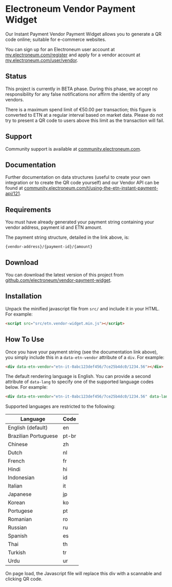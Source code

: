 # Electroneum Vendor Payment Widget

Our Instant Payment Vendor Payment Widget allows you to generate a
QR code online; suitable for e-commerce websites.

You can sign up for an Electroneum user account at
[my.electroneum.com/register](https://my.electroneum.com/register) and
apply for a vendor account at
[my.electroneum.com/user/vendor](https://my.electroneum.com/user/vendor).

## Status

This project is currently in BETA phase. During this phase, we accept no
responsibility for any false notifications nor affirm the identity of
any vendors.

There is a maximum spend limit of €50.00 per transaction; this figure
is converted to ETN at a regular interval based on market data. Please
do not try to present a QR code to users above this limit as the
transaction will fail.

## Support

Community support is available at
[community.electroneum.com](https://community.electroneum.com/c/api-developers).

## Documentation

Further documentation on data structures (useful to create your own
integration or to create the QR code yourself) and our Vendor API can
be found at [community.electroneum.com/t/using-the-etn-instant-payment-api/121](https://community.electroneum.com/t/using-the-etn-instant-payment-api/121).

## Requirements

You must have already generated your payment string containing your
vendor address, payment id and ETN amount.

The payment string structure, detailed in the link above, is:

```
{vendor-address}/{payment-id}/{amount}
```

## Download

You can download the latest version of this project from
[github.com/electroneum/vendor-payment-widget](https://github.com/electroneum/vendor-payment-widget).

## Installation

Unpack the minified javascript file from `src/` and include it in your
HTML. For example:

```html
<script src="src/etn.vendor-widget.min.js"></script>
```

## How To Use

Once you have your payment string (see the documentation link above),
you simply include this in a `data-etn-vendor` attribute of a `div`. For
example:

```html
<div data-etn-vendor="etn-it-0abc123def456/7ce25b4dc0/1234.56"></div>
```

The default rendering language is English. You can provide a second
attribute of `data-lang` to specify one of the supported language codes
below. For example:

```html
<div data-etn-vendor="etn-it-0abc123def456/7ce25b4dc0/1234.56" data-lang="br-pt"></div>
```

Supported languages are restricted to the following:

| Language             | Code  |
|----------------------|-------|
| English (default)    | en    |
| Brazilian Portuguese | pt-br |
| Chinese              | zh    |
| Dutch                | nl    |
| French               | fr    |
| Hindi                | hi    |
| Indonesian           | id    |
| Italian              | it    |
| Japanese             | jp    |
| Korean               | ko    |
| Portugese            | pt    |
| Romanian             | ro    |
| Russian              | ru    |
| Spanish              | es    |
| Thai                 | th    |
| Turkish              | tr    |
| Urdu                 | ur    |

On page load, the Javascript file will replace this div with a scannable
and clicking QR code.
